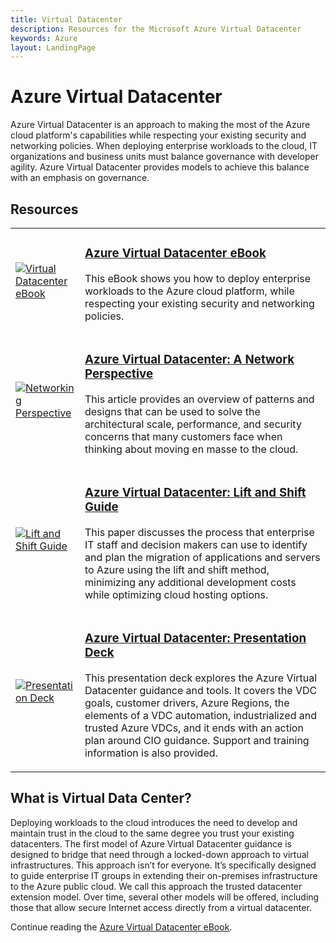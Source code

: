 ```yaml
---
title: Virtual Datacenter
description: Resources for the Microsoft Azure Virtual Datacenter
keywords: Azure
layout: LandingPage
---
```


# Azure Virtual Datacenter

Azure Virtual Datacenter is an approach to making the most of the Azure cloud platform's capabilities while respecting your existing security and networking policies. When deploying enterprise workloads to the cloud, IT organizations and business units must balance governance with developer agility. Azure Virtual Datacenter provides models to achieve this balance with an emphasis on governance.
 
## Resources
<table>
<tr>
    <td style="width: 64px; vertical-align: middle;"><a href="./category/availability.md"><img src="../_images/virtual-datacenter.svg" alt="Virtual Datacenter eBook" /></a></td>
    <td>
        <h3><a href="http://aka.ms/VDC">Azure Virtual Datacenter eBook</a></h3>
        <p>This eBook shows you how to deploy enterprise workloads to the Azure cloud platform, while respecting your existing security and networking policies.</p>
    </td>
</tr>
<tr>
    <td style="width: 64px; vertical-align: middle;"><a href="/azure/networking/networking-virtual-datacenter"><img src="_images/category/data-management.svg" alt="Networking Perspective" /></a></td>
    <td>
        <h3><a href="https://docs.microsoft.com/en-us/azure/networking/networking-virtual-datacenter">Azure Virtual Datacenter: A Network Perspective</a></h3>
        <p>This article provides an overview of patterns and designs that can be used to solve the architectural scale, performance, and security concerns that many customers face when thinking about moving en masse to the cloud.</p>
    </td>
</tr>
<tr>
    <td style="width: 64px; vertical-align: middle;"><a href="./category/design-implementation.md"><img src="_images/category/design-implementation.svg" alt="Lift and Shift Guide" /></a></td>
    <td>
        <h3><a href="./category/design-implementation.md">Azure Virtual Datacenter: Lift and Shift Guide </a></h3>
        <p>This paper discusses the process that enterprise IT staff and decision makers can use to identify and plan the migration of applications and servers to Azure using the lift and shift method, minimizing any additional development costs while optimizing cloud hosting options.</p>
    </td>
</tr>
<tr>
    <td style="width: 64px; vertical-align: middle;"><a href="./category/design-implementation.md"><img src="_images/category/design-implementation.svg" alt="Presentation Deck" /></a></td>
    <td>
        <h3><a href="./category/design-implementation.md">Azure Virtual Datacenter: Presentation Deck </a></h3>
        <p>This presentation deck explores the Azure Virtual Datacenter guidance and tools. It covers the VDC goals, customer drivers, Azure Regions, the elements of a VDC automation, industrialized and trusted Azure VDCs, and it ends with an action plan around CIO guidance. Support and training information is also provided.</p>
    </td>
</tr>
</table>

## What is Virtual Data Center?

Deploying workloads to the cloud introduces the need to develop and maintain trust in the cloud to the same degree you trust your existing datacenters. The first model of Azure Virtual Datacenter guidance is designed to bridge that need through a locked-down approach to virtual infrastructures. This approach isn’t for everyone. It’s specifically designed to guide enterprise IT groups in extending their on-premises infrastructure to the Azure public cloud. We call this approach the trusted datacenter extension model. Over time, several other models will be offered, including those that allow secure Internet access directly from a virtual datacenter.

Continue reading the <a href="http://aka.ms/VDC">Azure Virtual Datacenter eBook</a>.
